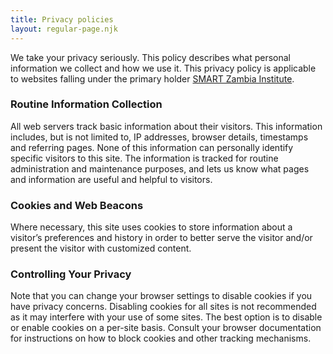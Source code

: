 ```yaml
---
title: Privacy policies
layout: regular-page.njk
---
```


We take your privacy seriously. This policy describes what personal information we collect and how we use it. This privacy policy is applicable to websites falling under the primary holder [SMART Zambia Institute](https://www.szi.gov.zm/).

### Routine Information Collection

All web servers track basic information about their visitors. This information includes, but is not limited to, IP addresses, browser details, timestamps and referring pages. None of this information can personally identify specific visitors to this site. The information is tracked for routine administration and maintenance purposes, and lets us know what pages and information are useful and helpful to visitors.

### Cookies and Web Beacons

Where necessary, this site uses cookies to store information about a visitor’s preferences and history in order to better serve the visitor and/or present the visitor with customized content.

### Controlling Your Privacy

Note that you can change your browser settings to disable cookies if you have privacy concerns. Disabling cookies for all sites is not recommended as it may interfere with your use of some sites. The best option is to disable or enable cookies on a per-site basis. Consult your browser documentation for instructions on how to block cookies and other tracking mechanisms.

